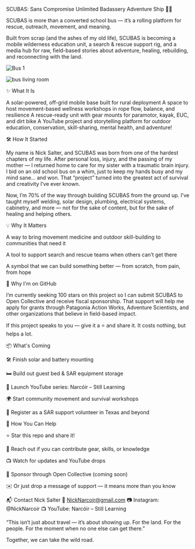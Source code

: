 SCUBAS: Sans Compromise Unlimited Badassery Adventure Ship 🚐🔥

SCUBAS is more than a converted school bus — it’s a rolling platform for rescue, outreach, movement, and meaning.

Built from scrap (and the ashes of my old life), SCUBAS is becoming a mobile wilderness education unit, a search & rescue support rig, and a media hub for raw, field-based stories about adventure, healing, rebuilding, and reconnecting with the land.





![Bus 1](https://github.com/user-attachments/assets/23338e18-1678-49ca-a9f5-4d5e68256fa6)

![bus living room](https://github.com/user-attachments/assets/bbc012fd-2713-43a2-8a38-ef8baed844b7)






✨ What It Is

A solar-powered, off-grid mobile base built for rural deployment
A space to host movement-based wellness workshops in rope flow, balance, and resilience
A rescue-ready unit with gear mounts for paramotor, kayak, EUC, and dirt bike
A YouTube project and storytelling platform for outdoor education, conservation, skill-sharing, mental health, and adventure!

🛠️ How It Started

My name is Nick Salter, and SCUBAS was born from one of the hardest chapters of my life. After personal loss, injury, and the passing of my mother — I returned home to care for my sister with a traumatic brain injury. I bid on an old school bus on a whim, just to keep my hands busy and my mind sane… and won. That “project” turned into the greatest act of survival and creativity I’ve ever known.

Now, I’m 70% of the way through building SCUBAS from the ground up. I’ve taught myself welding, solar design, plumbing, electrical systems, cabinetry, and more — not for the sake of content, but for the sake of healing and helping others.

💡 Why It Matters

A way to bring movement medicine and outdoor skill-building to communities that need it

A tool to support search and rescue teams when others can’t get there

A symbol that we can build something better — from scratch, from pain, from hope

🌱 Why I'm on GitHub

I’m currently seeking 100 stars on this project so I can submit SCUBAS to Open Collective and receive fiscal sponsorship. That support will help me apply for grants through Patagonia Action Works, Adventure Scientists, and other organizations that believe in field-based impact.

If this project speaks to you — give it a ⭐️ and share it. It costs nothing, but helps a lot.

📦 What's Coming

🛠️ Finish solar and battery mounting

🛏️ Build out guest bed & SAR equipment storage

🎥 Launch YouTube series: Narcóir – Still Learning

🌍 Start community movement and survival workshops

🚨 Register as a SAR support volunteer in Texas and beyond

🙌 How You Can Help

⭐️ Star this repo and share it!

🤝 Reach out if you can contribute gear, skills, or knowledge

📺 Watch for updates and YouTube drops

💸 Sponsor through Open Collective (coming soon)

✉️ Or just drop a message of support — it means more than you know

📬 Contact
Nick Salter
📧 NickNarcoir@gmail.com
📷 Instagram: @NickNarcoir
📺 YouTube: Narcóir – Still Learning

“This isn’t just about travel — it’s about showing up. For the land. For the people. For the moment when no one else can get there.”

Together, we can take the wild road.
